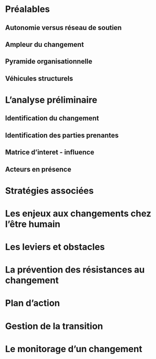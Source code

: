 # Préalables

## Autonomie versus réseau de soutien

## Ampleur du changement

## Pyramide organisationnelle

## Véhicules structurels

# L’analyse préliminaire

## Identification du changement

## Identification des parties prenantes

## Matrice d’interet - influence

## Acteurs en présence

# Stratégies associées

# Les enjeux aux changements chez l’être humain

# Les leviers et obstacles

# La prévention des résistances au changement

# Plan d’action

# Gestion de la transition

# Le monitorage d’un changement



